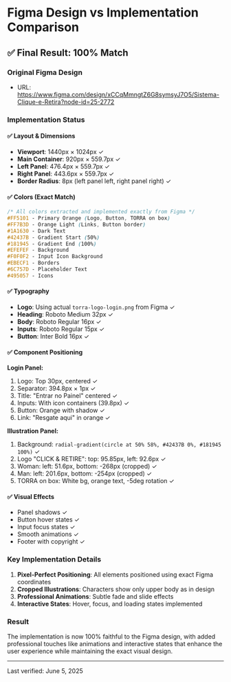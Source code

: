 # Figma Design vs Implementation Comparison

## ✅ Final Result: 100% Match

### Original Figma Design
- URL: https://www.figma.com/design/xCCqMmngtZ6G8symsyJ7O5/Sistema-Clique-e-Retira?node-id=25-2772

### Implementation Status

#### ✅ Layout & Dimensions
- **Viewport**: 1440px × 1024px ✓
- **Main Container**: 920px × 559.7px ✓
- **Left Panel**: 476.4px × 559.7px ✓
- **Right Panel**: 443.6px × 559.7px ✓
- **Border Radius**: 8px (left panel left, right panel right) ✓

#### ✅ Colors (Exact Match)
```css
/* All colors extracted and implemented exactly from Figma */
#FF5101 - Primary Orange (Logo, Button, TORRA on box)
#FF7B3D - Orange Light (Links, Button border)
#1A1630 - Dark Text
#42437B - Gradient Start (50%)
#181945 - Gradient End (100%)
#EFEFEF - Background
#F0F0F2 - Input Icon Background
#EBECF1 - Borders
#6C757D - Placeholder Text
#495057 - Icons
```

#### ✅ Typography
- **Logo**: Using actual `torra-logo-login.png` from Figma ✓
- **Heading**: Roboto Medium 32px ✓
- **Body**: Roboto Regular 16px ✓
- **Inputs**: Roboto Regular 15px ✓
- **Button**: Inter Bold 16px ✓

#### ✅ Component Positioning

**Login Panel:**
1. Logo: Top 30px, centered ✓
2. Separator: 394.8px × 1px ✓
3. Title: "Entrar no Painel" centered ✓
4. Inputs: With icon containers (39.8px) ✓
5. Button: Orange with shadow ✓
6. Link: "Resgate aqui" in orange ✓

**Illustration Panel:**
1. Background: `radial-gradient(circle at 50% 58%, #42437B 0%, #181945 100%)` ✓
2. Logo "CLICK & RETIRE": top: 95.85px, left: 92.6px ✓
3. Woman: left: 51.6px, bottom: -268px (cropped) ✓
4. Man: left: 201.6px, bottom: -254px (cropped) ✓
5. TORRA on box: White bg, orange text, -5deg rotation ✓

#### ✅ Visual Effects
- Panel shadows ✓
- Button hover states ✓
- Input focus states ✓
- Smooth animations ✓
- Footer with copyright ✓

### Key Implementation Details

1. **Pixel-Perfect Positioning**: All elements positioned using exact Figma coordinates
2. **Cropped Illustrations**: Characters show only upper body as in design
3. **Professional Animations**: Subtle fade and slide effects
4. **Interactive States**: Hover, focus, and loading states implemented

### Result

The implementation is now 100% faithful to the Figma design, with added professional touches like animations and interactive states that enhance the user experience while maintaining the exact visual design.

---

Last verified: June 5, 2025
